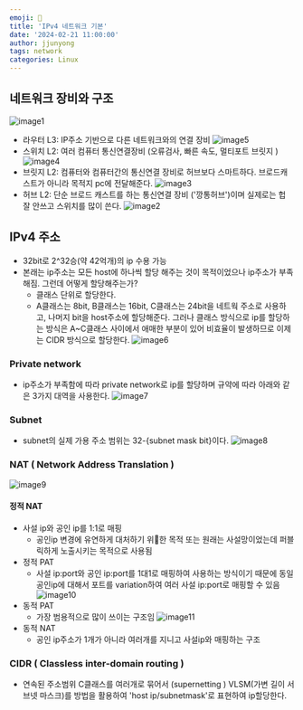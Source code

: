 ```yaml
---
emoji: 🧢
title: 'IPv4 네트워크 기본'
date: '2024-02-21 11:00:00'
author: jjunyong
tags: network
categories: Linux
---
```


## 네트워크 장비와 구조

![image1](./image1.png)

- 라우터 L3: IP주소 기반으로 다른 네트워크와의 연결 장비
  ![image5](./image5.png)
- 스위치 L2: 여러 컴퓨터 통신연결장비 (오류검사, 빠른 속도, 멀티포트 브릿지 )
  ![image4](./image4.png)
- 브릿지 L2: 컴퓨터와 컴퓨터간의 통신연결 장비로 허브보다 스마트하다. 브로드캐스트가 아니라 목적지 pc에 전달해준다.
  ![image3](./image3.png)
- 허브 L2: 단순 브로드 캐스트를 하는 통신연결 장비 ('깡통허브')이며 실제로는 헙 잘 안쓰고 스위치를 많이 쓴다.
  ![image2](./image2.png)

## IPv4 주소

- 32bit로 2^32승(약 42억개)의 ip 수용 가능
- 본래는 ip주소는 모든 host에 하나씩 할당 해주는 것이 목적이었으나 ip주소가 부족해짐. 그런데 어떻게 할당해주는가?
  - 클래스 단위로 할당한다.
  - A클래스는 8bit, B클래스는 16bit, C클래스는 24bit을 네트웍 주소로 사용하고, 나머지 bit을 host주소에 할당해준다. 그러나 클래스 방식으로 ip를 할당하는 방식은 A~C클래스 사이에서 애매한 부분이 있어 비효율이 발생하므로 이제는 CIDR 방식으로 할당한다.
    ![image6](./image6.png)

### Private network

- ip주소가 부족함에 따라 private network로 ip를 할당하며 규약에 따라 아래와 같은 3가지 대역을 사용한다.
  ![image7](./image7.png)

### Subnet

- subnet의 실제 가용 주소 범위는 32-{subnet mask bit}이다.
  ![image8](./image8.png)

### NAT ( Network Address Translation )

![image9](./image9.png)

#### 정적 NAT

- 사설 ip와 공인 ip를 1:1로 매핑
  - 공인ip 변경에 유연하게 대처하기 위한 목적 또는 원래는 사설망이었는데 퍼블릭하게 노출시키는 목적으로 사용됨
- 정적 PAT
  - 사설 ip:port와 공인 ip:port를 1대1로 매핑하여 사용하는 방식이기 때문에 동일 공인ip에 대해서 포트를 variation하여 여러 사설 ip:port로 매핑할 수 있음
    ![image10](./image10.png)
- 동적 PAT
  - 가장 범용적으로 많이 쓰이는 구조임
    ![image11](./image11.png)
- 동적 NAT
  - 공인 ip주소가 1개가 아니라 여러개를 지니고 사설ip와 매핑하는 구조

### CIDR ( Classless inter-domain routing )

- 연속된 주소범위 C클래스를 여러개로 묶어서 (supernetting ) VLSM(가변 길이 서브넷 마스크)를 방법을 활용하여 'host ip/subnetmask'로 표현하여 ip할당한다.
